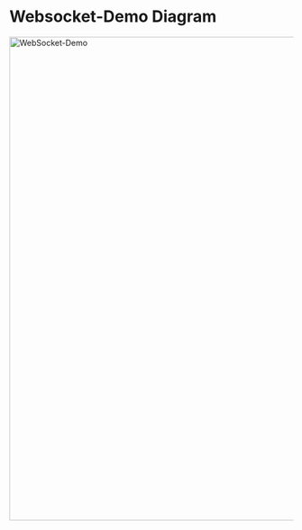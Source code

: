 # Websocket-Demo Diagram


<img width="857" alt="WebSocket-Demo" src="https://user-images.githubusercontent.com/38481993/143044601-885df330-cf42-43f9-9d85-9696acd469bc.png">

